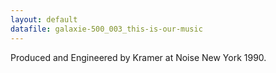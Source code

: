 ```yaml
---
layout: default
datafile: galaxie-500_003_this-is-our-music
---
```

Produced and Engineered by Kramer at Noise New York 1990.
